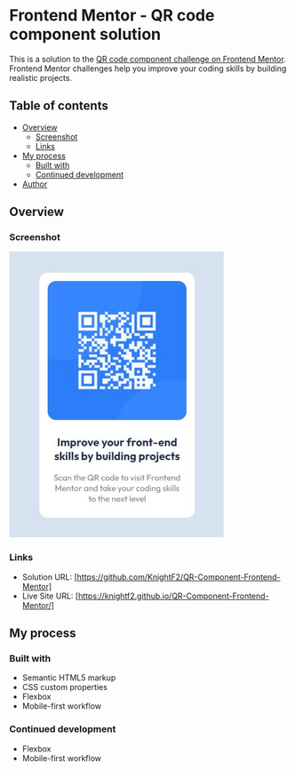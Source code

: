 # Frontend Mentor - QR code component solution

This is a solution to the [QR code component challenge on Frontend Mentor](https://www.frontendmentor.io/challenges/qr-code-component-iux_sIO_H). Frontend Mentor challenges help you improve your coding skills by building realistic projects.

## Table of contents

- [Overview](#overview)
  - [Screenshot](#screenshot)
  - [Links](#links)
- [My process](#my-process)
  - [Built with](#built-with)
  - [Continued development](#continued-development)
- [Author](#author)

## Overview

### Screenshot

![Overview](screenshot.jpg)

### Links

- Solution URL: [https://github.com/KnightF2/QR-Component-Frontend-Mentor]
- Live Site URL: [https://knightf2.github.io/QR-Component-Frontend-Mentor/]

## My process

### Built with

- Semantic HTML5 markup
- CSS custom properties
- Flexbox
- Mobile-first workflow

### Continued development

- Flexbox
- Mobile-first workflow
